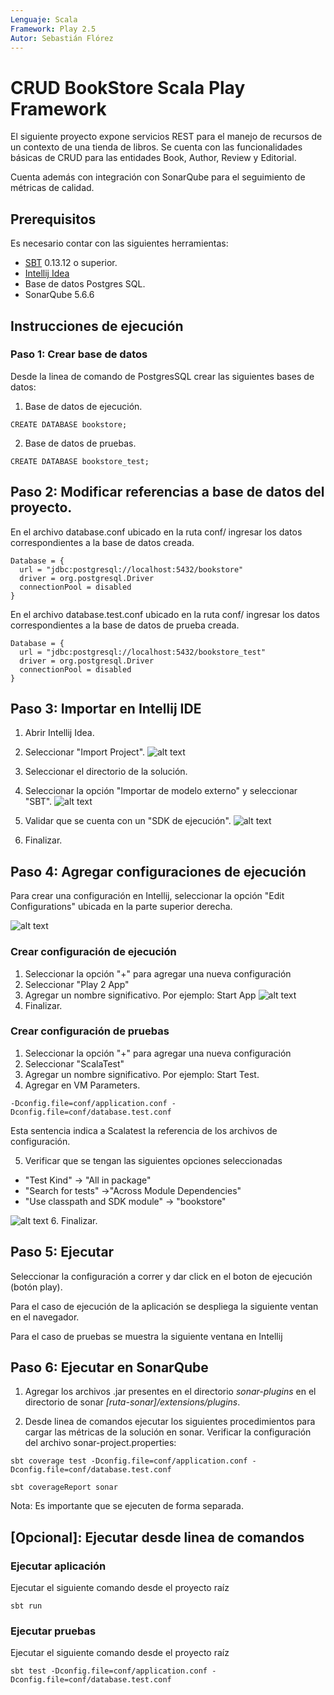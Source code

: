 ```yaml
---
Lenguaje: Scala
Framework: Play 2.5
Autor: Sebastián Flórez
---
```


# CRUD BookStore Scala Play Framework
El siguiente proyecto expone servicios REST para el manejo de recursos de un contexto de una tienda de libros. Se cuenta con las funcionalidades básicas de CRUD para las entidades Book, Author, Review y Editorial.

Cuenta además con integración con SonarQube para el seguimiento de métricas de calidad.

## Prerequisitos
Es necesario contar con las siguientes herramientas:
- [SBT](http://www.scala-sbt.org/index.html) 0.13.12 o superior.
- [Intellij Idea](https://www.jetbrains.com/idea/)
- Base de datos Postgres SQL.
- SonarQube 5.6.6

## Instrucciones de ejecución 

### Paso 1: Crear base de datos

Desde la linea de comando de PostgresSQL crear las siguientes bases de datos:

1. Base de datos de ejecución.
```
CREATE DATABASE bookstore;
```

2. Base de datos de pruebas.
```
CREATE DATABASE bookstore_test;
```

## Paso 2: Modificar referencias a base de datos del proyecto.

En el archivo database.conf ubicado en la ruta conf/ ingresar los datos correspondientes a la base de datos creada.

```
Database = {
  url = "jdbc:postgresql://localhost:5432/bookstore"
  driver = org.postgresql.Driver
  connectionPool = disabled
}
```

En el archivo database.test.conf ubicado en la ruta conf/ ingresar los datos correspondientes a la base de datos de prueba creada.

```
Database = {
  url = "jdbc:postgresql://localhost:5432/bookstore_test"
  driver = org.postgresql.Driver
  connectionPool = disabled
}
```

## Paso 3: Importar en Intellij IDE
1. Abrir Intellij Idea.
2. Seleccionar "Import Project".
![alt text](https://raw.githubusercontent.com/sfrsebastian/ScalaPlay/master/img/1.png)

3. Seleccionar el directorio de la solución.
4. Seleccionar la opción "Importar de modelo externo" y seleccionar "SBT".
![alt text](https://raw.githubusercontent.com/sfrsebastian/ScalaPlay/master/img/2.png)
5. Validar que se cuenta con un "SDK de ejecución".
![alt text](https://raw.githubusercontent.com/sfrsebastian/ScalaPlay/master/img/3.png)
6. Finalizar.

## Paso 4: Agregar configuraciones de ejecución
Para crear una configuración en Intellij, seleccionar la opción "Edit Configurations" ubicada en la parte superior derecha.

![alt text](https://raw.githubusercontent.com/sfrsebastian/ScalaPlay/master/img/4.png)

### Crear configuración de ejecución
1. Seleccionar la opción "+" para agregar una nueva configuración
2. Seleccionar "Play 2 App"
3. Agregar un nombre significativo. Por ejemplo: Start App
![alt text](https://raw.githubusercontent.com/sfrsebastian/ScalaPlay/master/img/5.png)
4. Finalizar.

### Crear configuración de pruebas
1. Seleccionar la opción "+" para agregar una nueva configuración
2. Seleccionar "ScalaTest"
3. Agregar un nombre significativo. Por ejemplo: Start Test.
4. Agregar en VM Parameters.
```
-Dconfig.file=conf/application.conf -Dconfig.file=conf/database.test.conf
```
Esta sentencia indica a Scalatest la referencia de los archivos de configuración.

5. Verificar que se tengan las siguientes opciones seleccionadas
- "Test Kind" -> "All in package"
- "Search for tests" ->"Across Module Dependencies"
- "Use classpath and SDK module" -> "bookstore"

![alt text](https://raw.githubusercontent.com/sfrsebastian/ScalaPlay/master/img/6.png)
6. Finalizar.

## Paso 5: Ejecutar
Seleccionar la configuración a correr y dar click en el boton de ejecución (botón play).

Para el caso de ejecución de la aplicación se despliega la siguiente ventan en el navegador.

Para el caso de pruebas se muestra la siguiente ventana en Intellij

## Paso 6: Ejecutar en SonarQube
1. Agregar los archivos .jar presentes en el directorio *sonar-plugins* en el directorio de sonar *[ruta-sonar]/extensions/plugins*.

2. Desde linea de comandos ejecutar los siguientes procedimientos para cargar las métricas de la solución en sonar. Verificar la configuración del archivo sonar-project.properties:

```
sbt coverage test -Dconfig.file=conf/application.conf -Dconfig.file=conf/database.test.conf 
```

```
sbt coverageReport sonar
```
Nota: Es importante que se ejecuten de forma separada.

## [Opcional]: Ejecutar desde linea de comandos
### Ejecutar aplicación
Ejecutar el siguiente comando desde el proyecto raíz

```
sbt run
```

### Ejecutar pruebas
Ejecutar el siguiente comando desde el proyecto raíz

```
sbt test -Dconfig.file=conf/application.conf -Dconfig.file=conf/database.test.conf 
```